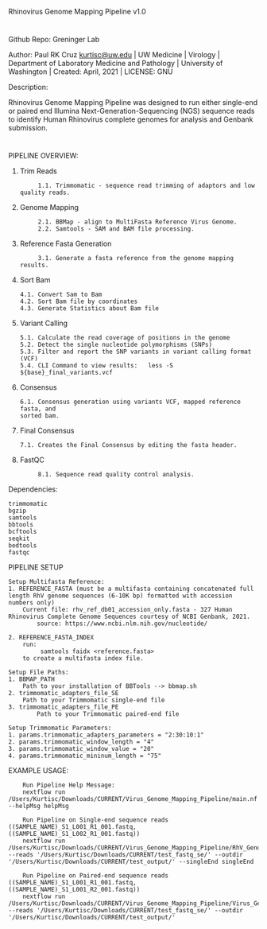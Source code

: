 Rhinovirus Genome Mapping Pipeline v1.0
#
Github Repo:
Greninger Lab

Author:
Paul RK Cruz <kurtisc@uw.edu>  | 
UW Medicine | Virology | 
Department of Laboratory Medicine and Pathology | 
University of Washington | 
Created: April, 2021 | 
LICENSE: GNU
 
Description:

Rhinovirus Genome Mapping Pipeline was designed to run either single-end or paired end Illumina Next-Generation-Sequencing (NGS) sequence reads to identify Human Rhinovirus complete genomes for analysis and Genbank submission.

#

PIPELINE OVERVIEW:

 1. Trim Reads

 		     1.1. Trimmomatic - sequence read trimming of adaptors and low quality reads.

 2. Genome Mapping
 
 		     2.1. BBMap - align to MultiFasta Reference Virus Genome.
 		     2.2. Samtools - SAM and BAM file processing.

 3. Reference Fasta Generation

 		     3.1. Generate a fasta reference from the genome mapping results.  

 4. Sort Bam

        4.1. Convert Sam to Bam
        4.2. Sort Bam file by coordinates
        4.3. Generate Statistics about Bam file  
 
 5. Variant Calling

        5.1. Calculate the read coverage of positions in the genome
        5.2. Detect the single nucleotide polymorphisms (SNPs)
        5.3. Filter and report the SNP variants in variant calling format (VCF)
        5.4. CLI Command to view results:   less -S ${base}_final_variants.vcf

 6. Consensus

        6.1. Consensus generation using variants VCF, mapped reference fasta, and
        sorted bam. 

 7. Final Consensus

        7.1. Creates the Final Consensus by editing the fasta header. 
 
 8. FastQC

 		     8.1. Sequence read quality control analysis.

Dependencies:
    
    trimmomatic
    bgzip
    samtools
    bbtools  
    bcftools
    seqkit
    bedtools
    fastqc

PIPELINE SETUP

    Setup Multifasta Reference:
    1. REFERENCE_FASTA (must be a multifasta containing concatenated full length RhV genome sequences (6-10K bp) formatted with accession numbers only)
        Current file: rhv_ref_db01_accession_only.fasta - 327 Human Rhinovirus Complete Genome Sequences courtesy of NCBI Genbank, 2021.
            source: https://www.ncbi.nlm.nih.gov/nucleotide/

    2. REFERENCE_FASTA_INDEX
        run:
             samtools faidx <reference.fasta>
        to create a multifasta index file.

    Setup File Paths:
    1. BBMAP_PATH
        Path to your installation of BBTools --> bbmap.sh
    2. trimmomatic_adapters_file_SE
        Path to your Trimmomatic single-end file
    3. trimmomatic_adapters_file_PE
            Path to your Trimmomatic paired-end file

    Setup Trimmomatic Parameters:
    1. params.trimmomatic_adapters_parameters = "2:30:10:1"
    2. params.trimmomatic_window_length = "4"
    3. params.trimmomatic_window_value = "20"
    4. params.trimmomatic_mininum_length = "75"
    

EXAMPLE USAGE:

        Run Pipeline Help Message:
        nextflow run /Users/Kurtisc/Downloads/CURRENT/Virus_Genome_Mapping_Pipeline/main.nf --helpMsg helpMsg

        Run Pipeline on Single-end sequence reads ((SAMPLE_NAME)_S1_L001_R1_001.fastq, ((SAMPLE_NAME)_S1_L002_R1_001.fastq))
        nextflow run /Users/Kurtisc/Downloads/CURRENT/Virus_Genome_Mapping_Pipeline/RhV_Genome_Mapping_Pipeline/main.nf --reads '/Users/Kurtisc/Downloads/CURRENT/test_fastq_se/' --outdir '/Users/Kurtisc/Downloads/CURRENT/test_output/' --singleEnd singleEnd

        Run Pipeline on Paired-end sequence reads ((SAMPLE_NAME)_S1_L001_R1_001.fastq, ((SAMPLE_NAME)_S1_L001_R2_001.fastq))
        nextflow run /Users/Kurtisc/Downloads/CURRENT/Virus_Genome_Mapping_Pipeline/Virus_Genome_Mapping_Pipeline/main.nf --reads '/Users/Kurtisc/Downloads/CURRENT/test_fastq_se/' --outdir '/Users/Kurtisc/Downloads/CURRENT/test_output/'
